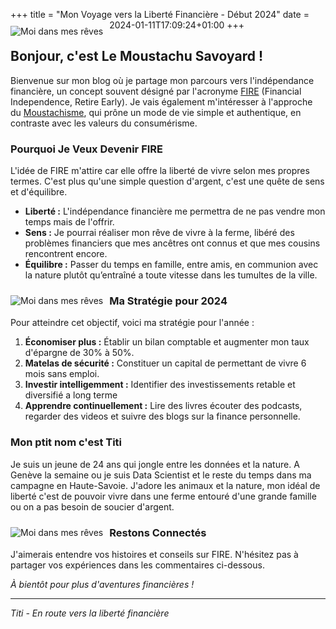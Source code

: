 
+++
title = "Mon Voyage vers la Liberté Financière - Début 2024"
date = 2024-01-11T17:09:24+01:00
+++
<img src="/Users/timot/Site/blog/savoyardmoustachu/data/Images/Col_De La forclaz.png"
     alt="Moi dans mes rêves"
     style="float: left; margin-right: 10px; margin-top: 10px; margin-bottom: 10px;" />


## Bonjour, c'est Le Moustachu Savoyard !

Bienvenue sur mon blog où je partage mon parcours vers l'indépendance financière, un concept souvent désigné par l'acronyme [FIRE](https://www.mustachianpost.com/fire-financial-independence-retire-early/) (Financial Independence, Retire Early). Je vais également m'intéresser à l'approche du [Moustachisme](https://mrmoneymustache.com), qui prône un mode de vie simple et authentique, en contraste avec les valeurs du consumérisme.

### Pourquoi Je Veux Devenir FIRE

L'idée de FIRE m'attire car elle offre la liberté de vivre selon mes propres termes. C'est plus qu'une simple question d'argent, c'est une quête de sens et d'équilibre.

- **Liberté :** L'indépendance financière me permettra de ne pas vendre mon temps mais de l'offrir.
- **Sens :** Je pourrai réaliser mon rêve de vivre à la ferme, libéré des problèmes financiers que mes ancêtres ont connus et que mes cousins rencontrent encore.
- **Équilibre :** Passer du temps en famille, entre amis, en communion avec la nature plutôt qu’entraîné a toute vitesse dans les tumultes de la ville.

<img src="/Users/timot/Site/blog/savoyardmoustachu/data/Images/FermeIdylique.png"
     alt="Moi dans mes rêves"
     style="float: left; margin-right: 10px; margin-top: 10px; margin-bottom: 10px;" />


### Ma Stratégie pour 2024

Pour atteindre cet objectif, voici ma stratégie pour l'année :

1. **Économiser plus :** Établir un bilan comptable et augmenter mon taux d'épargne de 30% à 50%.
2. **Matelas de sécurité :** Constituer un capital de permettant de vivre 6 mois sans emploi.
2. **Investir intelligemment :** Identifier des investissements retable et diversifié a long terme
3. **Apprendre continuellement :** Lire des livres écouter des podcasts, regarder des videos et suivre des blogs sur la finance personnelle.

### Mon ptit nom c'est Titi

Je suis un jeune de 24 ans qui jongle entre les données et la nature. A Genève la semaine ou je suis Data Scientist et le reste du temps dans ma campagne en Haute-Savoie. J'adore les animaux et la nature, mon idéal de liberté c'est de pouvoir vivre dans une ferme entouré d'une grande famille ou on a pas besoin de soucier d'argent. 

<img src="/Users/timot/Site/blog/savoyardmoustachu/data/Images/MoustachuSavoyard.jpg"
     alt="Moi dans mes rêves"
     style="float: left; margin-right: 10px; margin-top: 10px; margin-bottom: 10px;" />



### Restons Connectés

J'aimerais entendre vos histoires et conseils sur FIRE. N'hésitez pas à partager vos expériences dans les commentaires ci-dessous.

*À bientôt pour plus d'aventures financières !*

---
*Titi - En route vers la liberté financière*
